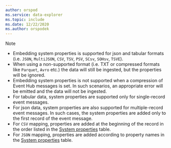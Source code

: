 ```yaml
---
author: orspod
ms.service: data-explorer
ms.topic: include
ms.date: 12/22/2020
ms.author: orspodek
---
```


> [!NOTE]
>
> * Embedding system properties is supported for json and tabular formats (i.e. `JSON`, `MultiJSON`, `CSV`, `TSV`, `PSV`, `SCsv`, `SOHsv`, `TSVE`).
> * When using a non-supported format (i.e. TXT or compressed formats like `Parquet`, `Avro` etc.) the data will still be ingested, but the properties will be ignored.
> * Embedding system properties is not supported when a compression of Event Hub messages is set. In such scenarios, an appropriate error will be emitted and the data will not be ingested.
> * For tabular data, system properties are supported only for single-record event messages.
> * For json data, system properties are also supported for multiple-record event messages. In such cases, the system properties are added only to the first record of the event message.
> * For `CSV` mapping, properties are added at the beginning of the record in the order listed in the [System properties](../ingest-data-event-hub-overview.md#event-system-properties) table.
> * For `JSON` mapping, properties are added according to property names in the [System properties](../ingest-data-event-hub-overview.md#event-system-properties) table.
